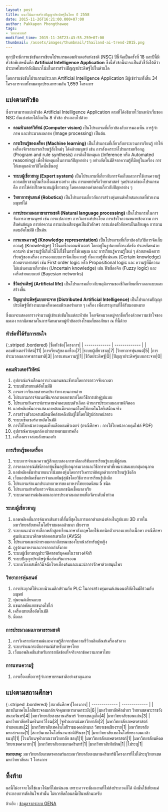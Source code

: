 ```yaml
---
layout: post
title: แนวโน้มการสร้างปัญญาประดิษฐ์ในไทย ปี 2558
date: 2015-11-26T16:21:00.000+07:00
author: Pakkapon Phongthawee
tags:
- วิทยาศาสตร์
modified_time: 2015-11-26T23:43:55.259+07:00
thumbnail: /assets/images/thumbnail/thailand-ai-trend-2015.png
---
```

ทุกๆปีจะมีการแข่งขันการเขียนโปรแกรมคอมพิวเตอร์แห่งชาติ (NSC) ปีนี้จัดเป็นครั้งที่ 18 และปีนี้มีหัวข้อพิเศษนั่นคือ **Artificial Intelligence Application** ซึ่งนี้หัวข้อนี้น่าจะเป็นตัวชี้วัดได้ดีว่า ประเทศไทยกำลังมีแนวโน้มในการสร้างปัญญาประดิษฐ์ไปในด้านใด

โดยการแข่งขันโปรแกรมประเภท Artificial Intelligence Application มีผู้เข้าร่วมทั้งสิ้น 34 โครงการจากทั้งหมดทุกประเภทรวมกัน 1,659 โครงการ

## แบ่งตามหัวข้อ

ซึ่งเราสามารถแบ่งหัวข้อ  Artificial Intelligence Application ตามที่ได้อธิบายไว้บนหน้าเว็บของ NSC ยังแบ่งย่อยได้อีกเป็น 8 หัวข้อ ประกอบไปด้วย

- **คอมพิวเตอร์วิทัศน์ (Computer vision)** เป็นโปรแกรมที่เกี่ยวข้องกับการมองเห็น การรู้จำภาพ และประมวลผลภาพ (Image processing) เป็นต้น

- **การเรียนรู้ของเครื่อง (Machine learning)** เป็นโปรแกรมที่เกี่ยวกับกระบวนการเรียนรู้ ทำให้เครื่องจักรสามารถเรียนรู้สิ่งใหม่ๆ ได้คล้ายมนุษย์ เช่น การสังเคราะห์โปรแกรมหรือกฏ (Program and rule synthesis) การคิดให้เหตุผล (Inference หรือ Automated reasoning) เพื่อให้เหตุผลในการแก้ปัญหาต่าง ๆ อย่างอัตโนมัติจากความรู้ที่มีอยู่ในเครื่อง การให้เหตุผลด้วยวิธีใดนั้นขึ้นอยู่

- **ระบบผู้เชี่ยวชาญ (Expert system)** เป็นโปรแกรมที่เกี่ยวกับการจัดเก็บและการใช้งานความรู้ความเชี่ยวชาญในเรื่องใดเฉพาะอย่าง เช่น การแพทย์หรือวิทยาศาสตร์ จุดประสงค์ของโปรแกรม คือ การให้คำปรึกษาแทนผู้เชี่ยวชาญ โดยคอยตอบคำตอบเกี่ยวกับปัญหาต่าง ๆ

- **วิทยาการหุ่นยนต์ (Robotics)** เป็นโปรแกรมเกี่ยวกับการสร้างหุ่นยนต์หรือสมองกลที่ข่วยงาน มนุษย์ได้

- **การประมวลผลภาษาธรรมชาติ (Natural language processing)**
เป็นโปรแกรมในการจัดการภาษามนุษย์ เช่น การแปลภาษา การวิเคราะห์ประโยค การเข้าใจความหมายข้อความ การสืบค้นข้อมูล การย่อความ การแปลงเสียงพูดเป็นตัวอักษร การแปลงตัวอักษรเป็นเสียงพูด การถามตอบอัตโนมัติ เป็นต้น

- **การแทนความรู้ (Knowledge representation)** เป็นโปรแกรมที่เกี่ยวข้องกับวิธีการจัดเก็บความรู้ (Knowledge) ไว้ในเครื่องคอมพิวเตอร์ โดยอยู่ในรูปแบบที่กระทัดรัด ประหยัดหน่วยความจำ นำความรู้ที่เก็บไว้นี้ไปใช้ในการให้เหตุผล และ การเรียนรู้ความรู้ใหม่ ๆ ด้วยเทคนิคการเรียนรู้ของเครื่อง การออกแบบการจัดเก็บความรู้ ทั้งความรู้ที่แน่นอน (Certain knowledge) ด้วยตรรกศาสตร์ เช่น First order logic หรือ Propositional logic และ ความรู้ที่มีความไม่แน่นอนมาเกี่ยวข้อง (Uncertain knowledge) เช่น ฟัซซี่ลอจิก (Fuzzy logic) และเครือข่ายแบบเบย์ (Bayesian networks)

- **ชีวิตประดิษฐ์ (Artificial life)** เป็นโปรแกรมเกี่ยวกับพฤติกรรมของชีวิตเทียมที่เราออกแบบและสร้างขึ้น

- **ปัญญาประดิษฐ์แบบกระจาย (Distributed Artificial Intelligence)** เป็นโปรแกรมปัญญาประดิษฐ์ที่ทำงานบนเครื่องคอมพิวเตอร์หลาย ๆ เครื่อง เพื่อบรรลุงานที่ได้รับมอบหมาย

ซึ่งผมจะแสดงตารางจำนวนผู้เข้าแข่งขันในแต่ละหัวข้อ โดยจัดหมวดหมู่จากชื่อเรื่องด้วยความเข้าใจของผมเอง หากผิดพลาดในการจัดหมวดหมู่หัวข้ออย่างไรผมก็ขออภัยมา ณ ที่นี้ด้วย

### หัวข้อที่ได้รับการสนใจ

{:.striped .bordered}
|ชื่อหัวข้อ|โครงการ|
| ------------- | ------------- |
|คอมพิวเตอร์วิทัศน์|11|
|การเรียนรู้ของเครื่อง|7|
|ระบบผู้เชี่ยวชาญ|7|
|วิทยาการหุ่นยนต์|5|
|การประมวลผลภาษาธรรมชาติ|3|
|การแทนความรู้|1|
|ชีวิตประดิษฐ์|0|
|ปัญญาประดิษฐ์แบบกระจาย|0|

### คอมพิวเตอร์วิทัศน์

1. อุปกรณ์แจ้งเตือนอาารง่วงนอนขณะขับรถโดยการตรวจจับดวงตา
2. ระบบนับรถยนต์อัตโนมัติ
3. การตรวจจับเลขสายรถประจำทางบนภาพถ่าย
4. โปรแกรมการจำแนกฟันจากภาพเอกซเรย์โดยวิธีการเข้าคู่รูปแบบ
5. โปรแกรมวิเคราะห์กระดาษคำตอบแบบตัวเลือก ด้วยการประมวลผลภาพดิจิตอล
6. แอปพลิเคชันการแสดงภาพล้อแม็กรถยนต์โดยใช้เทคโนโลยีเสมือนจริง
7. การสร้างตัวละครเสมือนที่คล้ายคลึงกับผู้ใช้โดยใช้รูปถ่ายหน้าตรง
8. ระบบเซ็นเซอร์ภาพอัตโนมัติ
9. การใช้ใบหน้าควบคุมแท็บแล็ตคอมพิวเตอร์ (กรณีศึกษา : การใช้ใบหน้าควบคุมไฟล์ PDF)
10. อุปกรณ์ควบคุมกล้องถ่ายภาพตามแทรคกิ้ง
11. เครื่องตรวจสอบลักษณะเท้า

### การเรียนรู้ของเครื่อง

1. ระบบการจำแนกความรู้สึกแบบสองภาษาอัลกอริทึมการเรียนรู้แบบมีผู้สอน
2. การคาดการณ์ดัชนีราคาหุ้นขึ้นอยู่กับอนุกรมเวลาและวิธีการหาค่าที่เหมาะสมแบบกลุ่มอนุภาค
3. แอปพลิเคชั่นทำนายแนวโน้มของหุ้นโดยการวิเคราะห์ข้อมูลด้วยการเรียนรู้เชิงลึก
4. เว็บแอปพลิเคชั่นการจำแนกพันธุ์สุนัขโดยวิธีการการเรียนรู้เชิงลึก
5. โปรแกรมจำแนกประเภทอาหารของอาหารไทยยอดนิยม 5 ชนิด
6. โปรแกรมสำหรับตรวจจับและแยกชนิดเชื้อมาลาเรีย
7. ระบบคาดการณ์ฝนตกและการประมวลผลภาพเพื่อวัดระดับน้ำท่วม

### ระบบผู้เชี่ยวชาญ

1. แอพพลิเคชั่นการค้นหาเส้นทางที่สั้นที่สุดในการบอกตำแหน่งห้องในรูปแบบ 3D ภายในมหาวิทยาลัยเทคโนโลยีราชมงคลล้านนา เชียงราย
2. ระบบแนะนำการเลือกหลักสูตรเรียนภาษาอังกฤษโดยใช้เทคนิคตัวกรองแบบอิงเนื้อหา กรณีศึกษาศูนย์แนะแนวศึกษาต่อออสเตรเลีย (AVSS)
3. โปรแกรมแนะนำทรงผมจากลักษณะของใบหน้าสำหรับผู้หญิง
4. กูรูด้านอาหารและการออกกำลังกาย
5. ระบบผู้เชี่ยวชาญประวัติศาสตร์บุคคลในราชวงศ์จักรี
6. ระบบปัญญาประดิษฐ์เพื่อส่งเสริมการออม
7. ระบบเว็บเบสเพื่อวินิจฉัยโรคเบื้องต้นและแนะนำการรักษาด้วยสมุนไพร

### วิทยาการหุ่นยนต์

1. การประยุกต์ใช้ระบบนิวแมติกส์ร่วมกับ PLC ในการสร้างหุ่นยนต์เล่นดนตรีอัตโนมัติร่วมกับมนุษย์
2. หุ่นยนต์เลียนแบบ
3. แขนกลคัดแยกขนาดไข่ไก่
4. เครื่องขายเสื้ออัตโนมัติ
5. มือกล

### การประมวลผลภาษาธรรมชาติ

1. การวิเคราะห์อารมณ์และความรู้สึกจากข้อความรีวิวผลิตภัณฑ์เครื่องสำอาง
2. ระบบจำแนกระดับอารมณ์สำหรับภาษาไทย
3. เว็บแอพลิเคชันสำหรับการสกัดข้อเท็จจริงจากข้อความภาษาไทย

### การแทนความรู้

1. การเยื้องเพื่อการรู้จำภาษาธรรมชาติอย่างชาญฉลาด

## แบ่งตามสถานศึกษา

{:.striped .bordered}
|สถาบันศึกษา|โครงการ|
| ------------- | ------------- |
|สถาบันเทคโนโลยีพระจอมเกล้าเจ้าคุณทหารลาดกระบัง|6|
|มหาวิทยาลัยศิลปากร วิทยาเขตพระราชวังสนามจันทร์|4|
|มหาวิทยาลัยสงขลานครินทร์ วิทยาเขตภูเก็ต|4|
|มหาวิทยาลัยขอนแก่น|3|
|มหาวิทยาลัยศรีนครินทรวิโรฒ|3|
|จุฬาลงกรณ์มหาวิทยาลัย|2|
|มหาวิทยาลัยเกษตรศาสตร์ กำแพงแสน|2|
|มหาวิทยาลัยเทคโนโลยีราชมงคลล้านนา วิทยาเขตเชียงราย|1|
|มหาวิทยาลัยมหาสารคาม|1|
|สถาบันเทคโนโลยีนานาชาติสิรินธร|1|
|มหาวิทยาลัยเทคโนโลยีพระจอมเกล้าธนบุรี|1|
|โรงเรียนจุฬาภรณราชวิทยาลัย ชลบุรี|1|
|มหาวิทยาลัยเกษตรศาสตร์|1|
|มหาวิทยาลัยมหิดล วิทยาเขตศาลายา|1|
|มหาวิทยาลัยสงขลานครินทร์|1|
|มหาวิทยาลัยทักษิณ|1|
|ไม่ระบุ|1|

**หมายเหตุ:** มหาวิทยาลัยเกษตรศาสตร์และมหาวิทยาลัยสงขลานครินทร์มีโครงการที่ไม่ได้ระบุวิทยาเขต มหาวิทยาลัยละ 1 โครงการ

## ทิ้งท้าย

ผลนี้ไม่อาจจะไม่ใช่แนวโน้มที่ไม่แน่นอน เพราะอาจจะมีผลงานที่ไม่ส่งประกวดก็ได้ ดังนั้นใช้เพียงแค่ประกอบการตัดสินใจเท่านั้น ไม่ควรยึดถือผลนี้เป็นหลักนะครับ


อ้างอิง : [ข้อมูลจากระบบ GENA](http://nsc.siit.tu.ac.th/GENA/list_of_registered_projects.php)
